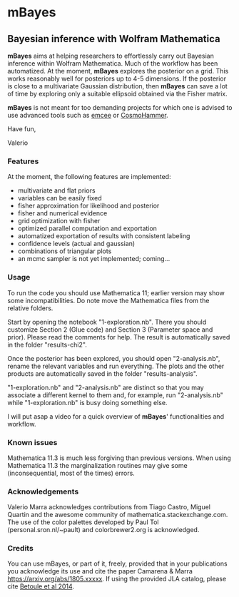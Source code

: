 # **mBayes**
## Bayesian inference with Wolfram Mathematica

**mBayes** aims at helping researchers to effortlessly carry out Bayesian inference within Wolfram Mathematica. Much of the workflow has been automatized. At the moment, **mBayes** explores the posterior on a grid. This works reasonably well for posteriors up to 4-5 dimensions. If the posterior is close to a multivariate Gaussian distribution, then **mBayes** can save a lot of time by exploring only a suitable ellipsoid obtained via the Fisher matrix.

**mBayes** is not meant for too demanding projects for which one is advised to use advanced tools such as [emcee](https://github.com/dfm/emcee) or [CosmoHammer](https://github.com/cosmo-ethz/CosmoHammer).

Have fun,

Valerio

### Features

At the moment, the following features are implemented:
* multivariate and flat priors
* variables can be easily fixed
* fisher approximation for likelihood and posterior
* fisher and numerical evidence
* grid optimization with fisher
* optimized parallel computation and exportation 
* automatized exportation of results with consistent labeling 
* confidence levels (actual and gaussian)
* combinations of triangular plots
* an mcmc sampler is not yet implemented; coming...

### Usage

To run the code you should use Mathematica 11; earlier version may show some incompatibilities. Do note move the Mathematica files from the relative folders.

Start by opening the notebook "1-exploration.nb". There you should customize Section 2 (Glue code) and Section 3 (Parameter space and prior). Please read the comments for help. The result is automatically saved in the folder "results-chi2".

Once the posterior has been explored, you should open "2-analysis.nb", rename the relevant variables and run everything. The plots and the other products are automatically saved in the folder "results-analysis".

"1-exploration.nb" and "2-analysis.nb" are distinct so that you may associate a different kernel to them and, for example, run "2-analysis.nb" while "1-exploration.nb" is busy doing something else.

I will put asap a video for a quick overview of **mBayes**' functionalities and workflow.

### Known issues

Mathematica 11.3 is much less forgiving than previous versions. When using Mathematica 11.3 the marginalization routines may give some (inconsequential, most of the times) errors.


### Acknowledgements

Valerio Marra acknowledges contributions from Tiago Castro, Miguel Quartin and the awesome community of mathematica.stackexchange.com. The use of the color palettes developed by Paul Tol (personal.sron.nl/~pault) and colorbrewer2.org is acknowledged.


### Credits

You can use mBayes, or part of it, freely, provided that in your publications you acknowledge its use and cite the paper Camarena & Marra <https://arxiv.org/abs/1805.xxxxx>.
If using the provided JLA catalog, please cite [Betoule et al 2014](https://arxiv.org/abs/1401.4064).



















